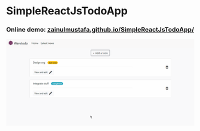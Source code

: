 # SimpleReactJsTodoApp

### Online demo: [zainulmustafa.github.io/SimpleReactJsTodoApp/](https://zainulmustafa.github.io/SimpleReactJsTodoApp/)

![Alt Text](/todoapp/images/gh.gif)
